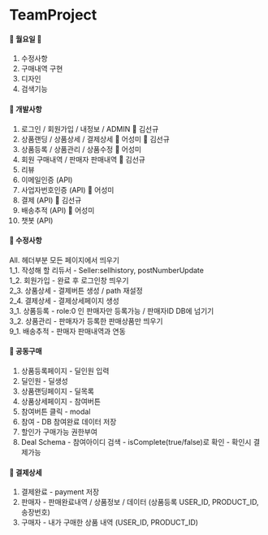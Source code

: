 # TeamProject

#### :yellow_heart: 월요일 :yellow_heart:
1. 수정사항
2. 구매내역 구현
3. 디자인
4. 검색기능

#### :pushpin: 개발사항
1. 로그인 / 회원가입 / 내정보 / ADMIN :man: 김선규
2. 상품랜딩 / 상품상세 / 결제상세 :woman: 어성미 :man: 김선규
3. 상품등록 / 상품관리 / 상품수정 :woman: 어성미
4. 회원 구매내역 / 판매자 판매내역 :man: 김선규
5. 리뷰
6. 이메일인증 (API)
7. 사업자번호인증 (API) :woman: 어성미
8. 결제 (API) :man: 김선규
9. 배송추적 (API) :woman: 어성미
10. 챗봇 (API)

#### :pushpin: 수정사항
All. 헤더부분 모든 페이지에서 띄우기 <br>
1_1. 작성해 할 리듀서 - Seller:sellhistory, postNumberUpdate <br>
1_2. 회원가입 - 완료 후 로그인창 띄우기 <br>
2_3. 상품상세 - 결제버튼 생성 / path 재설정 <br>
2_4. 결제상세 - 결제상세페이지 생성 <br>
3_1. 상품등록 - role:0 인 판매자만 등록가능 / 판매자ID DB에 넘기기 <br>
3_2. 상품관리 - 판매자가 등록한 판매상품만 띄우기 <br>
9_1. 배송추적 - 판매자 판매내역과 연동 <br>

#### :memo: 공동구매
1. 상품등록페이지 - 딜인원 입력
2. 딜인원 - 딜생성
3. 상품랜딩페이지 - 딜목록
4. 상품상세페이지 - 참여버튼
5. 참여버튼 클릭 - modal
6. 참여 - DB 참여완료 데이터 저장
7. 할인가 구매가능 권한부여
8. Deal Schema - 참여아이디 검색 - isComplete(true/false)로 확인 - 확인시 결제가능

#### :memo: 결제상세
1. 결제완료 - payment 저장
2. 판매자 - 판매완료내역 / 상품정보 / 데이터 (상품등록 USER_ID, PRODUCT_ID, 송장번호)
3. 구매자 - 내가 구매한 상품 내역 (USER_ID, PRODUCT_ID)
